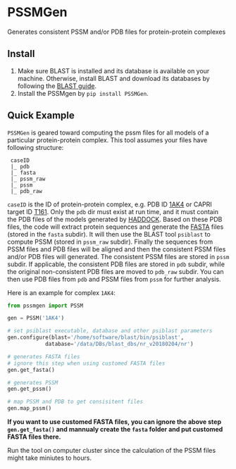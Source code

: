 # PSSMGen

Generates consistent PSSM and/or PDB files for protein-protein complexes

## Install

1. Make sure BLAST is installed and its database is available on your machine. Otherwise, install BLAST and download its databases by following the [BLAST guide](https://blast.ncbi.nlm.nih.gov/Blast.cgi?CMD=Web&PAGE_TYPE=BlastDocs&DOC_TYPE=Download).
2. Install the PSSMgen by `pip install PSSMGen`.

## Quick Example
`PSSMGen` is geared toward computing the pssm files for all models of a particular protein-protein complex. This tool assumes your files have following structure:

```
 caseID
 |_ pdb
 |_ fasta
 |_ pssm_raw
 |_ pssm
 |_ pdb_raw
```

`caseID` is the ID of protein-protein complex, e.g. PDB ID [1AK4](https://www.rcsb.org/structure/1ak4) or CAPRI target ID [T161](https://www.ebi.ac.uk/pdbe/complex-pred/capri/round/48/). Only the `pdb` dir must exist at run time, and it must contain the PDB files of the models generated by [HADDOCK](http://www.bonvinlab.org/software/haddock2.2/). Based on these PDB files, the code will extract protein sequences and generate the [FASTA](https://en.wikipedia.org/wiki/FASTA_format) files (stored in the `fasta` subdir). It will then use the BLAST tool `psiblast` to compute PSSM (stored in `pssm_raw` subdir). Finally the sequences from PSSM files and PDB files will be aligned and then the consistent PSSM files and/or PDB files will generated. The consistent PSSM files are stored in `pssm` subdir. If applicable, the consistent PDB files are stored in `pdb` subdir, while the original non-consistent PDB files are moved to `pdb_raw` subdir. You can then use PDB files from `pdb` and PSSM files from `pssm` for further analysis.

Here is an example for complex `1AK4`:

```python
from pssmgen import PSSM

gen = PSSM('1AK4')

# set psiblast executable, database and other psiblast parameters
gen.configure(blast='/home/software/blast/bin/psiblast',
            database='/data/DBs/blast_dbs/nr_v20180204/nr')

# generates FASTA files
# ignore this step when using customed FASTA files
gen.get_fasta()

# generates PSSM
gen.get_pssm()

# map PSSM and PDB to get consisitent files
gen.map_pssm()
```

**If you want to use customed FASTA files, you can ignore the above step `gen.get_fasta()` and mannualy create the `fasta` folder and put customed FASTA files there.**

Run the tool on computer cluster since the calculation of the PSSM files might take miniutes to hours.
